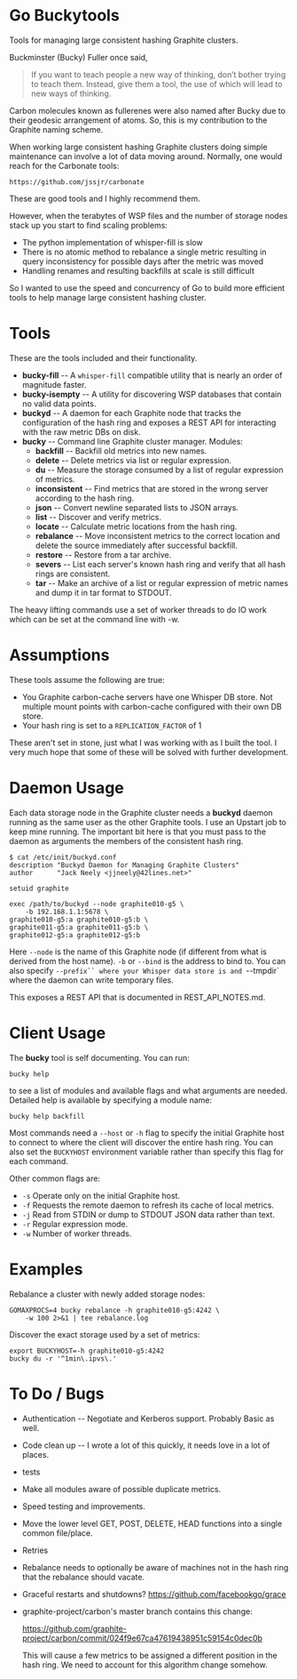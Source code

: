 Go Buckytools
==============

Tools for managing large consistent hashing Graphite clusters.

Buckminster (Bucky) Fuller once said,

> If you want to teach people a new way of thinking, don’t bother trying to teach
> them. Instead, give them a tool, the use of which will lead to new ways of
> thinking.

Carbon molecules known as fullerenes were also named after Bucky due
to their geodesic arrangement of atoms.  So, this is my contribution
to the Graphite naming scheme.

When working large consistent hashing Graphite clusters doing simple
maintenance can involve a lot of data moving around.  Normally, one would reach
for the Carbonate tools:

    https://github.com/jssjr/carbonate

These are good tools and I highly recommend them.

However, when the terabytes of WSP files and the number of storage nodes
stack up you start to find scaling problems:

* The python implementation of whisper-fill is slow
* There is no atomic method to rebalance a single metric
  resulting in query inconsistency for possible days after the
  metric was moved
* Handling renames and resulting backfills at scale is still
  difficult

So I wanted to use the speed and concurrency of Go to build more efficient
tools to help manage large consistent hashing cluster.

Tools
=====

These are the tools included and their functionality.

* **bucky-fill** -- A `whisper-fill` compatible utility that is nearly
  an order of magnitude faster.
* **bucky-isempty** -- A utility for discovering WSP databases that
  contain no valid data points.
* **buckyd** -- A daemon for each Graphite node that tracks the
  configuration of the hash ring and exposes a REST API for
  interacting with the raw metric DBs on disk.
* **bucky** -- Command line Graphite cluster manager.  Modules:
  * **backfill** -- Backfill old metrics into new names.
  * **delete** -- Delete metrics via list or regular expression.
  * **du** -- Measure the storage consumed by a list of regular expression of
    metrics.
  * **inconsistent** -- Find metrics that are stored in the wrong server
    according to the hash ring.
  * **json** -- Convert newline separated lists to JSON arrays.
  * **list** -- Discover and verify metrics.
  * **locate** -- Calculate metric locations from the hash ring.
  * **rebalance** -- Move inconsistent metrics to the correct location
    and delete the source immediately after successful backfill.
  * **restore** -- Restore from a tar archive.
  * **severs** -- List each server's known hash ring and verify that
    all hash rings are consistent.
  * **tar** -- Make an archive of a list or regular expression of metric
    names and dump it in tar format to STDOUT.

The heavy lifting commands use a set of worker threads to do IO work
which can be set at the command line with -w.

Assumptions
===========

These tools assume the following are true:

* You Graphite carbon-cache servers have one Whisper DB store.  Not multiple
  mount points with carbon-cache configured with their own DB store.
* Your hash ring is set to a `REPLICATION_FACTOR` of 1

These aren't set in stone, just what I was working with as I built the tool.  I
very much hope that some of these will be solved with further development.

Daemon Usage
============

Each data storage node in the Graphite cluster needs a **buckyd** daemon
running as the same user as the other Graphite tools.  I use an Upstart
job to keep mine running.  The important bit here is that you must
pass to the daemon as arguments the members of the consistent hash ring.

    $ cat /etc/init/buckyd.conf
    description "Buckyd Daemon for Managing Graphite Clusters"
    author      "Jack Neely <jjneely@42lines.net>"

    setuid graphite

    exec /path/to/buckyd --node graphite010-g5 \
        -b 192.168.1.1:5678 \
	graphite010-g5:a graphite010-g5:b \
	graphite011-g5:a graphite011-g5:b \
	graphite012-g5:a graphite012-g5:b

Here `--node` is the name of this Graphite node (if different from what
is derived from the host name).  `-b` or `--bind` is the address to bind
to.  You can also specify `--prefix`` where your Whisper data store is
and `--tmpdir` where the daemon can write temporary files.

This exposes a REST API that is documented in REST_API_NOTES.md.

Client Usage
============

The **bucky** tool is self documenting.  You can run:

    bucky help

to see a list of modules and available flags and what arguments are needed.
Detailed help is available by specifying a module name:

    bucky help backfill

Most commands need a `--host` or `-h` flag to specify the initial Graphite
host to connect to where the client will discover the entire hash ring.
You can also set the `BUCKYHOST` environment variable rather than
specify this flag for each command.

Other common flags are:

* `-s` Operate only on the initial Graphite host.
* `-f` Requests the remote daemon to refresh its cache of local metrics.
* `-j` Read from STDIN or dump to STDOUT JSON data rather than text.
* `-r` Regular expression mode.
* `-w` Number of worker threads.

Examples
========

Rebalance a cluster with newly added storage nodes:

    GOMAXPROCS=4 bucky rebalance -h graphite010-g5:4242 \
        -w 100 2>&1 | tee rebalance.log

Discover the exact storage used by a set of metrics:

    export BUCKYHOST=-h graphite010-g5:4242
    bucky du -r '^1min\.ipvs\.'

To Do / Bugs
============

* Authentication -- Negotiate and Kerberos support.  Probably Basic as well.
* Code clean up -- I wrote a lot of this quickly, it needs love in a
  lot of places.
* tests
* Make all modules aware of possible duplicate metrics.
* Speed testing and improvements.
* Move the lower level GET, POST, DELETE, HEAD functions into a single
  common file/place.
* Retries
* Rebalance needs to optionally be aware of machines not in the hash ring that
  the rebalance should vacate.
* Graceful restarts and shutdowns?  https://github.com/facebookgo/grace
* graphite-project/carbon's master branch contains this change:

    https://github.com/graphite-project/carbon/commit/024f9e67ca47619438951c59154c0dec0b

  This will cause a few metrics to be assigned a different position in the
  hash ring.  We need to account for this algorithm change somehow.

